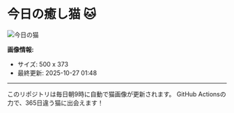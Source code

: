 # 今日の癒し猫 🐱

![今日の猫](https://cdn2.thecatapi.com/images/3qu.jpg)

**画像情報:**
- サイズ: 500 x 373
- 最終更新: 2025-10-27 01:48

---

このリポジトリは毎日朝9時に自動で猫画像が更新されます。
GitHub Actionsの力で、365日違う猫に出会えます！
